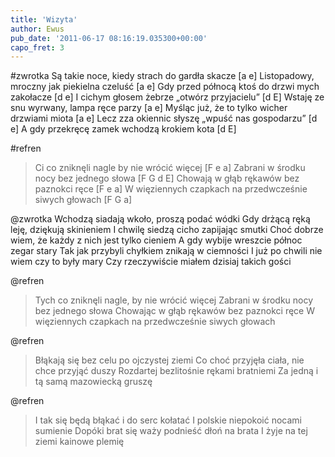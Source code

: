 ```yaml
---
title: 'Wizyta'
author: Ewus
pub_date: '2011-06-17 08:16:19.035300+00:00'
capo_fret: 3
---
```


#zwrotka
Są takie noce, kiedy strach do gardła skacze [a e]
Listopadowy, mroczny jak piekielna czeluść [a e]
Gdy przed północą ktoś do drzwi mych zakołacze [d e]
I cichym głosem żebrze „otwórz przyjacielu” [d E]
Wstaję ze snu wyrwany, lampa ręce parzy [a e]
Myśląc już, że to tylko wicher drzwiami miota [a e]
Lecz zza okiennic słyszę „wpuść nas gospodarzu” [d e]
A gdy przekręcę zamek wchodzą krokiem kota [d E]

#refren
>Ci co zniknęli nagle by nie wrócić więcej [F e a]
>Zabrani w środku nocy bez jednego słowa [F G d E]
>Chowają w głąb rękawów bez paznokci ręce [F e a]
>W więziennych czapkach na przedwcześnie siwych głowach [F G a]

@zwrotka
Wchodzą siadają wkoło, proszą podać wódki
Gdy drżącą ręką leję, dziękują skinieniem
I chwilę siedzą cicho zapijając smutki
Choć dobrze wiem, że każdy z nich jest tylko cieniem
A gdy wybije wreszcie północ zegar stary
Tak jak przybyli chyłkiem znikają w ciemności
I już po chwili nie wiem czy to były mary
Czy rzeczywiście miałem dzisiaj takich gości

@refren
>Tych co zniknęli nagle, by nie wrócić więcej
>Zabrani w środku nocy bez jednego słowa
>Chowając w głąb rękawów bez paznokci ręce
>W więziennych czapkach na przedwcześnie siwych głowach

@refren
>Błąkają się bez celu po ojczystej ziemi
>Co choć przyjęła ciała, nie chce przyjąć duszy
>Rozdartej bezlitośnie rękami bratniemi
>Za jedną i tą samą mazowiecką gruszę

@refren
>I tak się będą błąkać i do serc kołatać
>I polskie niepokoić nocami sumienie
>Dopóki brat się waży podnieść dłoń na brata
>I żyje na tej ziemi kainowe plemię